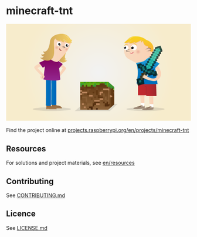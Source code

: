 # minecraft-tnt

![minecraft-tnt](/en/images/banner.png)

Find the project online at [projects.raspberrypi.org/en/projects/minecraft-tnt](https://projects.raspberrypi.org/en/projects/minecraft-tnt)

## Resources
For solutions and project materials, see [en/resources](https://github.com/raspberrypilearning/minecraft-tnt/tree/master/en/resources)

## Contributing
See [CONTRIBUTING.md](CONTRIBUTING.md)

## Licence
 See [LICENSE.md](LICENSE.md)